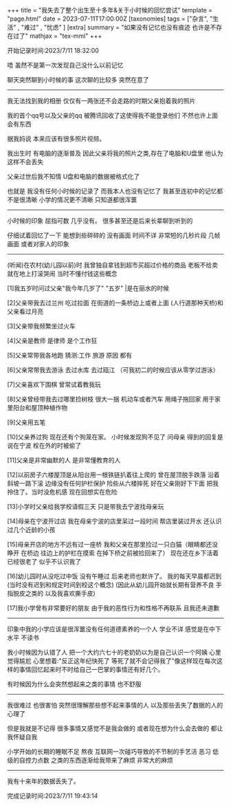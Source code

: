 +++
title = "我失去了整个出生至十多年&关于小时候的回忆尝试"
template = "page.html"
date = 2023-07-11T17:00:00Z
[taxonomies]
tags = ["杂言", "生活" , "难过" , "忧虑" ]
[extra]
summary = "如果没有记忆也没有痕迹  也许是不存在过了"
mathjax = "tex-mml"
+++

开始记录时间:2023/7/11   18:32:00


唔 虽然不是第一次发现自己没什么以前记忆   

聊天突然聊到小时候的事  这次聊的比较多  突然在意了

-------------------------------------------------------

我无法找到我的相册  仅仅有一两张还不会走路的时期父亲抱着我的照片  

我的首个qq号以及父亲的qq  被腾讯回收了这使得我不能登录他们  不然也许上面会有东西


据我妈说 本来应该有很多照片视频。  

我出生时 有电脑的逐渐普及 因此父亲将我的照片之类,存在了电脑和U盘里  他认为这样不会丢失

父亲过世后我不知情  U盘和电脑的数据被格式化了

也就是   我没有任何小时候的记录了 而我本人也没有记忆了   我甚至连初中的记忆都不是很清晰  小学的情况更不清晰 只知道都很浑噩

-------------------------------------------------------------------------

小时候的印象  屈指可数 几乎没有。 很多甚至还是后来长辈聊到听到的   

仔细试着回忆了一下  能想到些碎碎的 没有画面 时间不详 非常短的几秒片段 几帧画面 或者对家人的印象

----------------------------------------------------------------------------------------------------------------------

(听闻)在农村(幼儿园以前)时 我曾独自拿钱到超市买超过价格的商品  老板不给卖就在地上打滚哭闹 当时不懂付钱这些概念

[1]我五岁时问过父亲"我今年几岁了" "五岁"  |是在丽水的时候

[2]父亲带我去过兰州 吃过拉面  在街道的一条桥边上或者上面 (人行道那种天桥)和父亲看过月亮

[3]父亲带我频繁坐过火车

[4]父亲是教师  是律师  是个工作狂

[5]父亲常带我各地跑  猜测:工作 旅游 原因 都有

[6]父亲常带我去游泳  去过水库 去过瓯江     （可我初二的时候应该从零学过游泳）

[7]父亲喜欢下围棋   曾常试着教我玩

[8]父亲曾经带我去过哪里捡树枝  很大一捆  机动车或者汽车 用绳子拖回家 用于家里阳台和屋顶种植作物

[9]父亲用五笔

[10]父亲养过狗 现在还有个狗笼在家。    小时候发现狗不见了 问母亲 得到的回复是说在宁波   栓在外的时被偷了

[11]父亲是非常幽默的人  是非常懂教育的人

[12]以前房子六楼屋顶是从阳台用一根铁链扒着往上爬的  曾在屋顶脱手跌落 沿着斜坡一路下滚  边缘没有任何护栏保护   险些从六楼摔死  好在父亲刚好下下面 把我拎住了。当时没危机感  现在回想实在危险

[13]小学时父亲给我学校请假三天  只是带我去宁波找母亲玩

[14]母亲在宁波开过店  我在母亲宁波的店里呆过一段时间   帮店里装过开水  还认识过几个近龄的小孩


[15]母亲开店的地方不远有过一座桥 我和父亲在那里捡过一只白猫（眼睛都还没睁开 在桥边 往边上的护栏在摸索 在掉下桥之前被捡回来了）  现在还在乡下活着   已经很老了  似乎不认识我了

[16]幼儿园时从没吃过中饭  没有午睡过 后来老师也默许了。    我的每天早晨都迟到(当时没有迟到和规定时间到校这个概念)    (因此从幼儿园开始就长期有营养不良  手指脱皮之类的  以及我喜欢撕手皮)

[17]我小学曾有非常要好的朋友  由于我的恶性行为和性格不再联系 且我还未道歉

------------------------------------------------------------------------------------------------------------------------------------------------------------------------

印象中我的小学应该是很浑噩没有任何道德素养的一个人 学业不详   感觉是在中下水平  不读书

我小时候因为认错了人  把一个大约六七十的老奶奶以为是自己认识一个阿姨   心里觉得尴尬 心里想着:"反正这年纪快死了 等死了就不会记得我了"像这样现在每次这样的事情回忆起来时不时给自己一巴掌的事情还有好几个。

有时候因为什么会突然想起来之类的事情  也不舒服

--------------------------------------------------------

我很难过 也很害怕  突然很理解那些想不起来事情的人 以及那些丢失了数据的人的心理了   

但是我就是不记得   很多事情又感觉不是我会做的  或者现在想为什么会去做的 都让我怀疑自我

小学开始的长期的睡眠不足 熬夜 互联网一次碰巧导致的不节制的手艺活 恶习 低级的自控力点数 之类的东西逐渐给我带来了麻烦   非常大的麻烦

---------------------------------------------------------------------------------------------------------------------------------------------------

我有十来年的数据丢失了。



完成记录时间:2023/7/11 19:43:14
